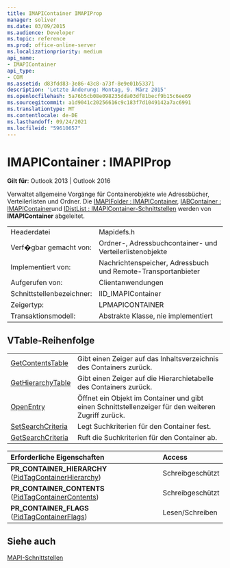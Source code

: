 ```yaml
---
title: IMAPIContainer IMAPIProp
manager: soliver
ms.date: 03/09/2015
ms.audience: Developer
ms.topic: reference
ms.prod: office-online-server
ms.localizationpriority: medium
api_name:
- IMAPIContainer
api_type:
- COM
ms.assetid: d83fdd83-3e86-43c8-a73f-8e9e01b53371
description: 'Letzte Änderung: Montag, 9. März 2015'
ms.openlocfilehash: 5a76b5cb08e098235dda03df81becf9b15c6ee69
ms.sourcegitcommit: a1d9041c20256616c9c183f7d1049142a7ac6991
ms.translationtype: MT
ms.contentlocale: de-DE
ms.lasthandoff: 09/24/2021
ms.locfileid: "59610657"
---
```

# <a name="imapicontainer--imapiprop"></a>IMAPIContainer : IMAPIProp

  
  
**Gilt für**: Outlook 2013 | Outlook 2016 
  
Verwaltet allgemeine Vorgänge für Containerobjekte wie Adressbücher, Verteilerlisten und Ordner. Die [IMAPIFolder : IMAPIContainer](imapifolderimapicontainer.md), [IABContainer : IMAPIContainer](iabcontainerimapicontainer.md)und [IDistList : IMAPIContainer-Schnittstellen](idistlistimapicontainer.md) werden von **IMAPIContainer** abgeleitet.
  
|||
|:-----|:-----|
|Headerdatei  <br/> |Mapidefs.h  <br/> |
|Verf�gbar gemacht von:  <br/> |Ordner-, Adressbuchcontainer- und Verteilerlistenobjekte  <br/> |
|Implementiert von:  <br/> |Nachrichtenspeicher, Adressbuch und Remote-Transportanbieter  <br/> |
|Aufgerufen von:  <br/> |Clientanwendungen  <br/> |
|Schnittstellenbezeichner:  <br/> |IID_IMAPIContainer  <br/> |
|Zeigertyp:  <br/> |LPMAPICONTAINER  <br/> |
|Transaktionsmodell:  <br/> |Abstrakte Klasse, nie implementiert  <br/> |
   
## <a name="vtable-order"></a>VTable-Reihenfolge

|||
|:-----|:-----|
|[GetContentsTable](imapicontainer-getcontentstable.md) <br/> |Gibt einen Zeiger auf das Inhaltsverzeichnis des Containers zurück.  <br/> |
|[GetHierarchyTable](imapicontainer-gethierarchytable.md) <br/> |Gibt einen Zeiger auf die Hierarchietabelle des Containers zurück.  <br/> |
|[OpenEntry](imapicontainer-openentry.md) <br/> |Öffnet ein Objekt im Container und gibt einen Schnittstellenzeiger für den weiteren Zugriff zurück.  <br/> |
|[SetSearchCriteria](imapicontainer-setsearchcriteria.md) <br/> |Legt Suchkriterien für den Container fest.  <br/> |
|[GetSearchCriteria](imapicontainer-getsearchcriteria.md) <br/> |Ruft die Suchkriterien für den Container ab.  <br/> |
   
|**Erforderliche Eigenschaften**|**Access**|
|:-----|:-----|
|**PR_CONTAINER_HIERARCHY** ([PidTagContainerHierarchy](pidtagcontainerhierarchy-canonical-property.md))  <br/> |Schreibgeschützt  <br/> |
|**PR_CONTAINER_CONTENTS** ([PidTagContainerContents](pidtagcontainercontents-canonical-property.md))  <br/> |Schreibgeschützt  <br/> |
|**PR_CONTAINER_FLAGS** ([PidTagContainerFlags](pidtagcontainerflags-canonical-property.md))  <br/> |Lesen/Schreiben  <br/> |
   
## <a name="see-also"></a>Siehe auch



[MAPI-Schnittstellen](mapi-interfaces.md)

